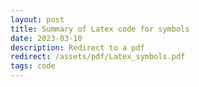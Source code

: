 ```yaml
---
layout: post
title: Summary of Latex code for symbols
date: 2023-03-10
description: Redirect to a pdf
redirect: /assets/pdf/Latex_symbols.pdf
tags: code
---
```

